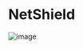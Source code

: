 # NetShield

![image](https://github.com/user-attachments/assets/f56f3467-c8a2-468c-93be-765cb3c861b4)
